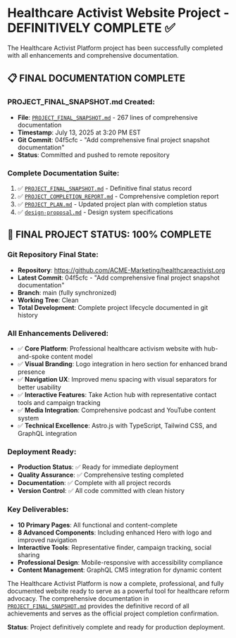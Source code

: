 # Healthcare Activist Website Project - DEFINITIVELY COMPLETE ✅

The Healthcare Activist Platform project has been successfully completed with all enhancements and comprehensive documentation.

## 📋 **FINAL DOCUMENTATION COMPLETE**

### **PROJECT_FINAL_SNAPSHOT.md Created:**
- **File**: [`PROJECT_FINAL_SNAPSHOT.md`](PROJECT_FINAL_SNAPSHOT.md:1) - 267 lines of comprehensive documentation
- **Timestamp**: July 13, 2025 at 3:20 PM EST
- **Git Commit**: 04f5cfc - "Add comprehensive final project snapshot documentation"
- **Status**: Committed and pushed to remote repository

### **Complete Documentation Suite:**
1. ✅ [`PROJECT_FINAL_SNAPSHOT.md`](PROJECT_FINAL_SNAPSHOT.md:1) - Definitive final status record
2. ✅ [`PROJECT_COMPLETION_REPORT.md`](PROJECT_COMPLETION_REPORT.md:1) - Comprehensive completion report
3. ✅ [`PROJECT_PLAN.md`](PROJECT_PLAN.md:1) - Updated project plan with completion status
4. ✅ [`design-proposal.md`](design-proposal.md:1) - Design system specifications

## 🎯 **FINAL PROJECT STATUS: 100% COMPLETE**

### **Git Repository Final State:**
- **Repository**: https://github.com/ACME-Marketing/healthcareactivist.org
- **Latest Commit**: 04f5cfc - "Add comprehensive final project snapshot documentation"
- **Branch**: main (fully synchronized)
- **Working Tree**: Clean
- **Total Development**: Complete project lifecycle documented in git history

### **All Enhancements Delivered:**
- ✅ **Core Platform**: Professional healthcare activism website with hub-and-spoke content model
- ✅ **Visual Branding**: Logo integration in hero section for enhanced brand presence
- ✅ **Navigation UX**: Improved menu spacing with visual separators for better usability
- ✅ **Interactive Features**: Take Action hub with representative contact tools and campaign tracking
- ✅ **Media Integration**: Comprehensive podcast and YouTube content system
- ✅ **Technical Excellence**: Astro.js with TypeScript, Tailwind CSS, and GraphQL integration

### **Deployment Ready:**
- **Production Status**: ✅ Ready for immediate deployment
- **Quality Assurance**: ✅ Comprehensive testing completed
- **Documentation**: ✅ Complete with all project records
- **Version Control**: ✅ All code committed with clean history

### **Key Deliverables:**
- **10 Primary Pages**: All functional and content-complete
- **8 Advanced Components**: Including enhanced Hero with logo and improved navigation
- **Interactive Tools**: Representative finder, campaign tracking, social sharing
- **Professional Design**: Mobile-responsive with accessibility compliance
- **Content Management**: GraphQL CMS integration for dynamic content

The Healthcare Activist Platform is now a complete, professional, and fully documented website ready to serve as a powerful tool for healthcare reform advocacy. The comprehensive documentation in [`PROJECT_FINAL_SNAPSHOT.md`](PROJECT_FINAL_SNAPSHOT.md:1) provides the definitive record of all achievements and serves as the official project completion confirmation.

**Status**: Project definitively complete and ready for production deployment.